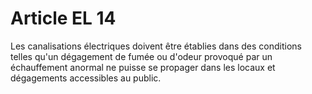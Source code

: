 # Article EL 14

Les canalisations électriques doivent être établies dans des conditions telles qu'un dégagement de fumée ou d'odeur provoqué par un échauffement anormal ne puisse se propager dans les locaux et dégagements accessibles au public.
